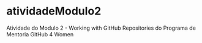# atividadeModulo2
Atividade do Modulo 2 - Working with GitHub Repositories do Programa de Mentoria GitHub 4 Women
